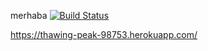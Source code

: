 merhaba
[![Build Status](https://travis-ci.org/eyuksekkolasin/myDemoApp2.svg?branch=master)](https://travis-ci.org/eyuksekkolasin/myDemoApp2)

https://thawing-peak-98753.herokuapp.com/